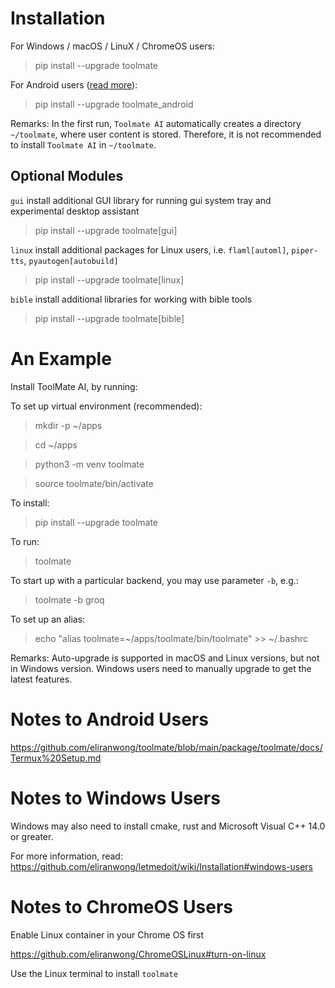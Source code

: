 # Installation

For Windows / macOS / LinuX / ChromeOS users:

> pip install --upgrade toolmate

For Android users ([read more](https://github.com/eliranwong/toolmate/blob/main/package/toolmate/docs/Termux%20Setup.md)):

> pip install --upgrade toolmate_android

Remarks: In the first run, `Toolmate AI` automatically creates a directory `~/toolmate`, where user content is stored.  Therefore, it is not recommended to install `Toolmate AI` in `~/toolmate`.

## Optional Modules

`gui` install additional GUI library for running gui system tray and experimental desktop assistant

> pip install --upgrade toolmate[gui]

`linux` install additional packages for Linux users, i.e. `flaml[automl]`, `piper-tts`, `pyautogen[autobuild]`

> pip install --upgrade toolmate[linux]

`bible` install additional libraries for working with bible tools

> pip install --upgrade toolmate[bible]

# An Example

Install ToolMate AI, by running:

To set up virtual environment (recommended):

> mkdir -p ~/apps

> cd ~/apps

> python3 -m venv toolmate

> source toolmate/bin/activate

To install:

> pip install --upgrade toolmate

To run:

> toolmate

To start up with a particular backend, you may use parameter `-b`, e.g.:

> toolmate -b groq

To set up an alias:

> echo "alias toolmate=~/apps/toolmate/bin/toolmate" >> ~/.bashrc

Remarks: Auto-upgrade is supported in macOS and Linux versions, but not in Windows version.  Windows users need to manually upgrade to get the latest features.

# Notes to Android Users

https://github.com/eliranwong/toolmate/blob/main/package/toolmate/docs/Termux%20Setup.md

# Notes to Windows Users

Windows may also need to install cmake, rust and Microsoft Visual C++ 14.0 or greater.

For more information, read: https://github.com/eliranwong/letmedoit/wiki/Installation#windows-users

# Notes to ChromeOS Users

Enable Linux container in your Chrome OS first

https://github.com/eliranwong/ChromeOSLinux#turn-on-linux

Use the Linux terminal to install `toolmate`